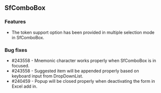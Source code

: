 ## SfComboBox

### Features

* The token support option has been provided in multiple selection mode in SfComboBox.

### Bug fixes

* \#243558 - Mnemonic character works properly when SfComboBox is in focused.
* \#243558 - Suggested item will be appended properly based on keyboard input from DropDownList.
* \#240459 - Popup will be closed properly when deactivating the form in Excel add in.